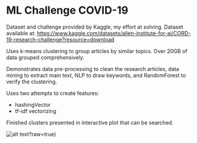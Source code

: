 # ML Challenge COVID-19
Dataset and challenge provided by Kaggle, my effort at solving. Dataset available at: https://www.kaggle.com/datasets/allen-institute-for-ai/CORD-19-research-challenge?resource=download

Uses k-means clustering to group articles by similar topics. Over 20GB of data grouped comprehensively. 

Demonstrates data pre-processing to clean the research articles, data mining to extract main text, NLP to draw keywords, and RandomForest to verify the clustering. 

Uses two attempts to create features: 
- hashingVector
- tf-idf vectorizing

Finished clusters presented in interactive plot that can be searched. 


![alt text](https://github.com/bonde060/ML-Challenge-COVID-19/blob/main/tSNE_final_clusters.png)?raw=true)
